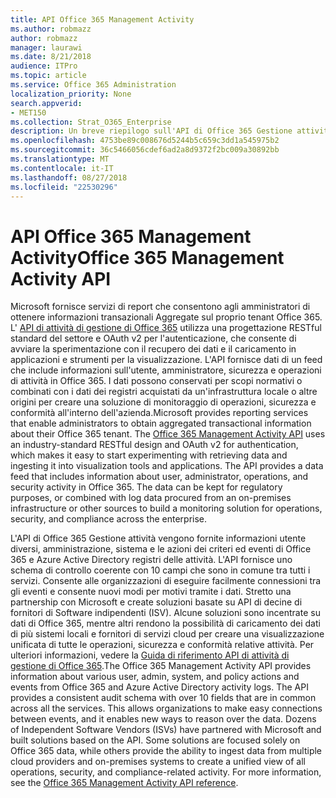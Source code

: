 ```yaml
---
title: API Office 365 Management Activity
ms.author: robmazz
author: robmazz
manager: laurawi
ms.date: 8/21/2018
audience: ITPro
ms.topic: article
ms.service: Office 365 Administration
localization_priority: None
search.appverid:
- MET150
ms.collection: Strat_O365_Enterprise
description: Un breve riepilogo sull'API di Office 365 Gestione attività.
ms.openlocfilehash: 4753be89c008676d5244b5c659c3dd1a545975b2
ms.sourcegitcommit: 36c5466056cdef6ad2a8d9372f2bc009a30892bb
ms.translationtype: MT
ms.contentlocale: it-IT
ms.lasthandoff: 08/27/2018
ms.locfileid: "22530296"
---
```

# <a name="office-365-management-activity-api"></a><span data-ttu-id="34993-103">API Office 365 Management Activity</span><span class="sxs-lookup"><span data-stu-id="34993-103">Office 365 Management Activity API</span></span>
<span data-ttu-id="34993-p101">Microsoft fornisce servizi di report che consentono agli amministratori di ottenere informazioni transazionali Aggregate sul proprio tenant Office 365. L' [API di attività di gestione di Office 365](https://docs.microsoft.com/office/office-365-management-api/office-365-management-apis-overview) utilizza una progettazione RESTful standard del settore e OAuth v2 per l'autenticazione, che consente di avviare la sperimentazione con il recupero dei dati e il caricamento in applicazioni e strumenti per la visualizzazione. L'API fornisce dati di un feed che include informazioni sull'utente, amministratore, sicurezza e operazioni di attività in Office 365. I dati possono conservati per scopi normativi o combinati con i dati dei registri acquistati da un'infrastruttura locale o altre origini per creare una soluzione di monitoraggio di operazioni, sicurezza e conformità all'interno dell'azienda.</span><span class="sxs-lookup"><span data-stu-id="34993-p101">Microsoft provides reporting services that enable administrators to obtain aggregated transactional information about their Office 365 tenant. The [Office 365 Management Activity API](https://docs.microsoft.com/office/office-365-management-api/office-365-management-apis-overview) uses an industry-standard RESTful design and OAuth v2 for authentication, which makes it easy to start experimenting with retrieving data and ingesting it into visualization tools and applications. The API provides a data feed that includes information about user, administrator, operations, and security activity in Office 365. The data can be kept for regulatory purposes, or combined with log data procured from an on-premises infrastructure or other sources to build a monitoring solution for operations, security, and compliance across the enterprise.</span></span>

<span data-ttu-id="34993-p102">L'API di Office 365 Gestione attività vengono fornite informazioni utente diversi, amministrazione, sistema e le azioni dei criteri ed eventi di Office 365 e Azure Active Directory registri delle attività. L'API fornisce uno schema di controllo coerente con 10 campi che sono in comune tra tutti i servizi. Consente alle organizzazioni di eseguire facilmente connessioni tra gli eventi e consente nuovi modi per motivi tramite i dati. Stretto una partnership con Microsoft e create soluzioni basate su API di decine di fornitori di Software indipendenti (ISV). Alcune soluzioni sono incentrate su dati di Office 365, mentre altri rendono la possibilità di caricamento dei dati di più sistemi locali e fornitori di servizi cloud per creare una visualizzazione unificata di tutte le operazioni, sicurezza e conformità relative attività. Per ulteriori informazioni, vedere la [Guida di riferimento API di attività di gestione di Office 365](https://docs.microsoft.com/office/office-365-management-api/office-365-management-activity-api-reference).</span><span class="sxs-lookup"><span data-stu-id="34993-p102">The Office 365 Management Activity API provides information about various user, admin, system, and policy actions and events from Office 365 and Azure Active Directory activity logs. The API provides a consistent audit schema with over 10 fields that are in common across all the services. This allows organizations to make easy connections between events, and it enables new ways to reason over the data. Dozens of Independent Software Vendors (ISVs) have partnered with Microsoft and built solutions based on the API. Some solutions are focused solely on Office 365 data, while others provide the ability to ingest data from multiple cloud providers and on-premises systems to create a unified view of all operations, security, and compliance-related activity. For more information, see the [Office 365 Management Activity API reference](https://docs.microsoft.com/office/office-365-management-api/office-365-management-activity-api-reference).</span></span>
